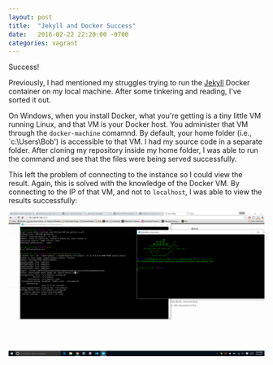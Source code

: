 ```yaml
---
layout: post
title:  "Jekyll and Docker Success"
date:   2016-02-22 22:20:00 -0700
categories: vagrant
---
```


Success!

Previously, I had mentioned my struggles trying to run the [Jekyll](https://hub.docker.com/r/jekyll/jekyll/) Docker container on my local machine. After some tinkering and reading, I've sorted it out.

On Windows, when you install Docker, what you're getting is a tiny little VM running Linux, and that VM is your Docker host. You administer that VM through the `docker-machine` comamnd. By default, your home folder (i.e., `c:\Users\Bob\') is accessible to that VM. I had my source code in a separate folder. After cloning my repository inside my home folder, I was able to run the command and see that the files were being served successfully.

This left the problem of connecting to the instance so I could view the result. Again, this is solved with the knowledge of the Docker VM. By connecting to the IP of that VM, and not to `localhost`, I was able to view the results successfully:

![Docker screenshot](/images/dockersuccess.png)